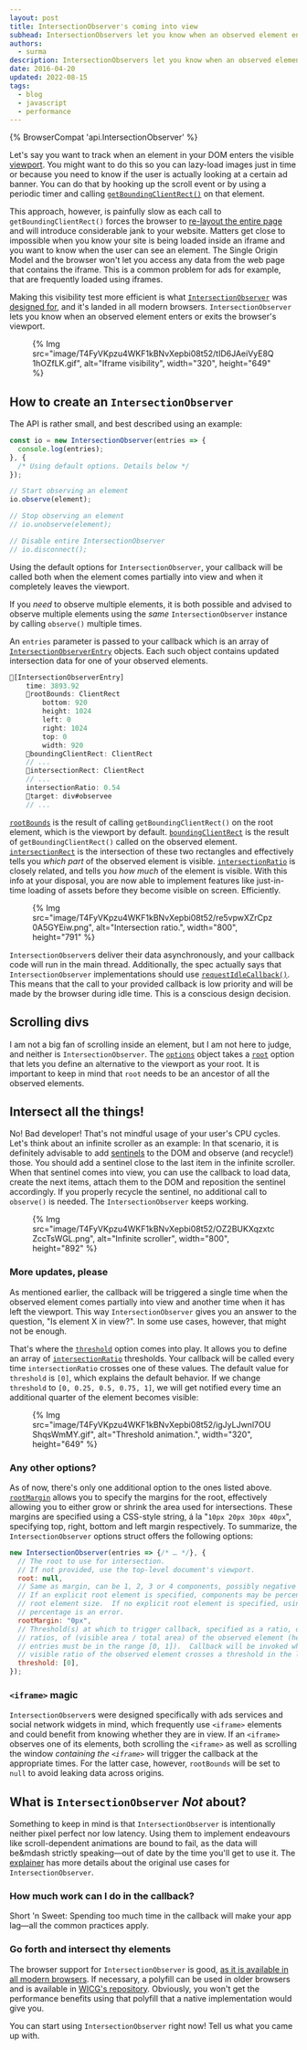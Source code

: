 ```yaml
---
layout: post
title: IntersectionObserver's coming into view
subhead: IntersectionObservers let you know when an observed element enters or exits the browser's viewport.
authors:
  - surma
description: IntersectionObservers let you know when an observed element enters or exits the browser's viewport.
date: 2016-04-20 
updated: 2022-08-15
tags:
  - blog
  - javascript
  - performance
---
```


{% BrowserCompat 'api.IntersectionObserver' %}

Let's say you want to track when an element in your DOM enters the visible [viewport](https://en.wikipedia.org/wiki/Viewport). You might want to do this so you can lazy-load images just in time or because you need to know if the user is actually looking at a certain ad banner. You can do that by hooking up the scroll event or by using a periodic timer and calling [`getBoundingClientRect()`](https://developer.mozilla.org/docs/Web/API/Element/getBoundingClientRect)
on that element.

This approach, however, is painfully slow as each call to `getBoundingClientRect()` forces the browser to [re-layout the entire page](https://gist.github.com/paulirish/5d52fb081b3570c81e3a) and will introduce considerable jank to your website. Matters get close to impossible when you know your site is being loaded inside an iframe and you want to know when the user can see an element. The Single Origin Model and the browser won't let you access any data from the web page that contains the iframe. This is a common problem for ads for example, that are frequently loaded using iframes.

Making this visibility test more efficient is what [`IntersectionObserver`](https://w3c.github.io/IntersectionObserver) was [designed for](https://github.com/WICG/IntersectionObserver/blob/gh-pages/explainer.md), and it's landed in all modern browsers. `IntersectionObserver` lets you know when an observed element enters or exits the browser's viewport.

<figure>
  {% Img src="image/T4FyVKpzu4WKF1kBNvXepbi08t52/tID6JAeiVyE8Q1hOZfLK.gif", alt="Iframe visibility", width="320", height="649" %}
</figure>

## How to create an `IntersectionObserver`

The API is rather small, and best described using an example:

```js
const io = new IntersectionObserver(entries => {
  console.log(entries);
}, {
  /* Using default options. Details below */
});

// Start observing an element
io.observe(element);

// Stop observing an element
// io.unobserve(element);

// Disable entire IntersectionObserver
// io.disconnect();
```

Using the default options for `IntersectionObserver`, your callback will be called both when the element comes partially into view and when it completely leaves the viewport.

If you *need* to observe multiple elements, it is both possible and advised to observe multiple elements using the *same* `IntersectionObserver` instance by calling `observe()` multiple times.

An `entries` parameter is passed to your callback which is an array of [`IntersectionObserverEntry`](https://w3c.github.io/IntersectionObserver#intersection-observer-entry) objects. Each such object contains updated intersection data for one of your observed elements.

```js
🔽[IntersectionObserverEntry]
    time: 3893.92
    🔽rootBounds: ClientRect
        bottom: 920
        height: 1024
        left: 0
        right: 1024
        top: 0
        width: 920
    🔽boundingClientRect: ClientRect
    // ...
    🔽intersectionRect: ClientRect
    // ...
    intersectionRatio: 0.54
    🔽target: div#observee
    // ...
```

[`rootBounds`](https://w3c.github.io/IntersectionObserver#dom-intersectionobserverentry-rootbounds) is the result of calling `getBoundingClientRect()` on the root element, which is the viewport by default. [`boundingClientRect`](https://w3c.github.io/IntersectionObserver#dom-intersectionobserverentry-boundingclientrect) is the result of `getBoundingClientRect()` called on the observed element. [`intersectionRect`](https://w3c.github.io/IntersectionObserver#dom-intersectionobserverentry-intersectionrect) is the intersection of these two rectangles and effectively tells you *which part* of the observed element is visible. [`intersectionRatio`](https://w3c.github.io/IntersectionObserver#dom-intersectionobserverentry-intersectionratio) is closely related, and tells you *how much* of the element is visible. With this info at your disposal, you are now able to implement features like just-in-time loading of assets before they become visible on screen. Efficiently.

<figure>
  {% Img src="image/T4FyVKpzu4WKF1kBNvXepbi08t52/re5vpwXZrCpz0A5GYEiw.png", alt="Intersection ratio.", width="800", height="791" %}
</figure>

`IntersectionObserver`s deliver their data asynchronously, and your callback code will run in the main thread. Additionally, the spec actually says that `IntersectionObserver` implementations should use [`requestIdleCallback()`](https://w3c.github.io/IntersectionObserver#queue-intersection-observer-task). This means that the call to your provided callback is low priority and will be made by the browser during idle time. This is a conscious design decision.

## Scrolling divs

I am not a big fan of scrolling inside an element, but I am not here to judge, and neither is `IntersectionObserver`. The [`options`](https://w3c.github.io/IntersectionObserver#dictdef-intersectionobserverinit) object takes a [`root`](https://w3c.github.io/IntersectionObserver#dom-intersectionobserverinit-root) option that lets you define an alternative to the viewport as your root. It is important to keep in mind that `root` needs to be an ancestor of all the observed elements.

## Intersect all the things!

No! Bad developer! That's not mindful usage of your user's CPU cycles. Let's think about an infinite scroller as an example: In that scenario, it is definitely advisable to add [sentinels](https://en.wikipedia.org/wiki/Sentinel_value) to the DOM and observe (and recycle!) those. You should add a sentinel close to the last item in the infinite scroller. When that sentinel comes into view, you can use the callback to load data, create the next items, attach them to the DOM and reposition the sentinel accordingly. If you properly recycle the sentinel, no additional call to `observe()` is needed. The `IntersectionObserver` keeps working.

<figure>
  {% Img src="image/T4FyVKpzu4WKF1kBNvXepbi08t52/OZ2BUKXqzxtcZccTsWGL.png", alt="Infinite scroller", width="800", height="892" %}
</figure>

### More updates, please

As mentioned earlier, the callback will be triggered a single time when the observed element comes partially into view and another time when it has left the viewport. This way `IntersectionObserver` gives you an answer to the question, "Is element X in view?". In some use cases, however, that might not be enough.

That's where the [`threshold`](https://w3c.github.io/IntersectionObserver#dom-intersectionobserverinit-threshold) option comes into play. It allows you to define an array of [`intersectionRatio`](https://w3c.github.io/IntersectionObserver#dom-intersectionobserverentry-intersectionratio) thresholds. Your callback will be called every time `intersectionRatio` crosses one of these values. The default value for `threshold` is `[0]`, which explains the default behavior. If we change `threshold` to `[0, 0.25, 0.5, 0.75, 1]`, we will get notified every time an additional quarter of the element becomes visible:

<figure>
  {% Img src="image/T4FyVKpzu4WKF1kBNvXepbi08t52/igJyLJwnl7OUShqsWmMY.gif", alt="Threshold animation.", width="320", height="649" %}
</figure>

### Any other options?

As of now, there's only one additional option to the ones listed above. [`rootMargin`](https://w3c.github.io/IntersectionObserver#dom-intersectionobserverinit-rootmargin) allows you to specify the margins for the root, effectively allowing you to either grow or shrink the area used for intersections. These margins are specified using a CSS-style string, á la "`10px 20px 30px 40px`", specifying top, right, bottom and left margin respectively. To summarize, the `IntersectionObserver` options struct offers the following options:

```js
new IntersectionObserver(entries => {/* … */}, {
  // The root to use for intersection.
  // If not provided, use the top-level document's viewport.
  root: null,
  // Same as margin, can be 1, 2, 3 or 4 components, possibly negative lengths.
  // If an explicit root element is specified, components may be percentages of the
  // root element size.  If no explicit root element is specified, using a
  // percentage is an error.
  rootMargin: "0px",
  // Threshold(s) at which to trigger callback, specified as a ratio, or list of
  // ratios, of (visible area / total area) of the observed element (hence all
  // entries must be in the range [0, 1]).  Callback will be invoked when the
  // visible ratio of the observed element crosses a threshold in the list.
  threshold: [0],
});
```

### `<iframe>` magic

`IntersectionObserver`s were designed specifically with ads services and social network widgets in mind, which frequently use `<iframe>` elements and could benefit from knowing whether they are in view. If an `<iframe>` observes one of its elements, both scrolling the `<iframe>` as well as scrolling the window *containing the `<iframe>`* will trigger the callback at the appropriate times. For the latter case, however, `rootBounds` will be set to `null` to avoid leaking data across origins.

## What is `IntersectionObserver` *Not* about?

Something to keep in mind is that `IntersectionObserver` is intentionally neither pixel perfect nor low latency. Using them to implement endeavours like scroll-dependent animations are bound to fail, as the data will be&mdash strictly speaking&mdash;out of date by the time you'll get to use it. The [explainer](https://github.com/WICG/IntersectionObserver/blob/gh-pages/explainer.md) has more details about the original use cases for `IntersectionObserver`.

### How much work can I do in the callback?

Short 'n Sweet: Spending too much time in the callback will make your app lag&mdash;all the common practices apply.

### Go forth and intersect thy elements

The browser support for `IntersectionObserver` is good, [as it is available in all modern browsers](https://caniuse.com/intersectionobserver). If necessary, a polyfill can be used in older browsers and is available in [WICG's repository](https://github.com/WICG/IntersectionObserver). Obviously, you won't get the performance benefits using that polyfill that a native implementation would give you.

You can start using `IntersectionObserver` right now! Tell us what you came up with.
